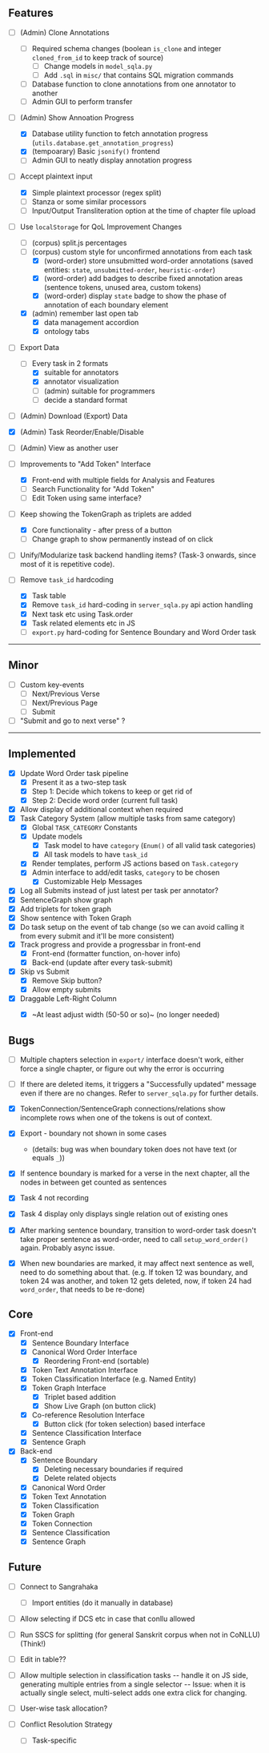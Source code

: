 ## Features

- [ ] (Admin) Clone Annotations
  - [ ] Required schema changes (boolean `is_clone` and integer `cloned_from_id` to keep track of source)
    - [ ] Change models in `model_sqla.py`
    - [ ] Add `.sql` in `misc/` that contains SQL migration commands
  - [ ] Database function to clone annotations from one annotator to another
  - [ ] Admin GUI to perform transfer

- [ ] (Admin) Show Annoation Progress
  - [x] Database utility function to fetch annotation progress (`utils.database.get_annotation_progress`)
  - [x] (tempoarary) Basic `jsonify()` frontend
  - [ ] Admin GUI to neatly display annotation progress

- [ ] Accept plaintext input
  - [x] Simple plaintext processor (regex split)
  - [ ] Stanza or some similar processors
  - [ ] Input/Output Transliteration option at the time of chapter file upload

- [ ] Use `localStorage` for QoL Improvement Changes
  - [ ] (corpus) split.js percentages
  - [ ] (corpus) custom style for unconfirmed annotations from each task
    - [x] (word-order) store unsubmitted word-order annotations (saved entities: `state`, `unsubmitted-order`, `heuristic-order`)
    - [x] (word-order) add badges to describe fixed annotation areas (sentence tokens, unused area, custom tokens)
    - [x] (word-order) display `state` badge to show the phase of annotation of each boundary element

  - [x] (admin) remember last open tab
    - [x] data management accordion
    - [x] ontology tabs

- [ ] Export Data
  - [ ] Every task in 2 formats
    - [x] suitable for annotators
    - [x] annotator visualization
    - [ ] (admin) suitable for programmers
    - [ ] decide a standard format

- [ ] (Admin) Download (Export) Data

- [x] (Admin) Task Reorder/Enable/Disable

- [ ] (Admin) View as another user

- [ ] Improvements to "Add Token" Interface
  - [x] Front-end with multiple fields for Analysis and Features
  - [ ] Search Functionality for "Add Token"
  - [ ] Edit Token using same interface?

- [ ] Keep showing the TokenGraph as triplets are added
  - [x] Core functionality - after press of a button
  - [ ] Change graph to show permanently instead of on click

- [ ] Unify/Modularize task backend handling items? (Task-3 onwards, since most of it is repetitive code).

- [ ] Remove `task_id` hardcoding
  - [x] Task table
  - [x] Remove `task_id` hard-coding in `server_sqla.py` api action handling
  - [x] Next task etc using Task.order
  - [x] Task related elements etc in JS
  - [ ] `export.py` hard-coding for Sentence Boundary and Word Order task

---

## Minor

- [ ] Custom key-events
  - [ ] Next/Previous Verse
  - [ ] Next/Previous Page
  - [ ] Submit

- [ ] "Submit and go to next verse" ?

---

## Implemented

- [x] Update Word Order task pipeline
  - [x] Present it as a two-step task
  - [x] Step 1: Decide which tokens to keep or get rid of
  - [x] Step 2: Decide word order (current full task)
- [x] Allow display of additional context when required
- [x] Task Category System (allow multiple tasks from same category)
  - [x] Global `TASK_CATEGORY` Constants
  - [x] Update models
    - [x] Task model to have `category` (`Enum()` of all valid task categories)
    - [x] All task models to have `task_id`
  - [x] Render templates, perform JS actions based on `Task.category`
  - [x] Admin interface to add/edit tasks, `category` to be chosen
    - [x] Customizable Help Messages
- [x] Log all Submits instead of just latest per task per annotator?
- [x] SentenceGraph show graph
- [x] Add triplets for token graph
- [x] Show sentence with Token Graph
- [x] Do task setup on the event of tab change (so we can avoid calling it from every submit and it'll be more consistent)
- [x] Track progress and provide a progressbar in front-end
  - [x] Front-end (formatter function, on-hover info)
  - [x] Back-end (update after every task-submit)
- [x] Skip vs Submit
  - [x] Remove Skip button?
  - [x] Allow empty submits
- [x] Draggable Left-Right Column
  - [x] ~At least adjust width (50-50 or so)~ (no longer needed)


## Bugs

- [ ] Multiple chapters selection in `export/` interface doesn't work, either force a single chapter, or figure out why the error is occurring
- [ ] If there are deleted items, it triggers a "Successfully updated" message even if there are no changes. Refer to `server_sqla.py` for further details.

- [x] TokenConnection/SentenceGraph connections/relations show incomplete rows when one of the tokens is out of context.
- [x] Export - boundary not shown in some cases
  - (details: bug was when boundary token does not have text (or equals `_`))
- [x] If sentence boundary is marked for a verse in the next chapter, all the nodes in between get counted as sentences
- [x] Task 4 not recording
- [x] Task 4 display only displays single relation out of existing ones
- [x] After marking sentence boundary, transition to word-order task doesn't take proper sentence as word-order, need to call `setup_word_order()` again. Probably async issue.
- [x] When new boundaries are marked, it may affect next sentence as well, need to do something about that. (e.g. If token 12 was boundary, and token 24 was another, and token 12 gets deleted, now, if token 24 had `word_order`, that needs to be re-done)

## Core

- [x] Front-end
  - [x] Sentence Boundary Interface
  - [x] Canonical Word Order Interface
    - [x] Reordering Front-end (sortable)
  - [x] Token Text Annotation Interface
  - [x] Token Classification Interface (e.g. Named Entity)
  - [x] Token Graph Interface
    - [x] Triplet based addition
    - [x] Show Live Graph (on button click)
  - [x] Co-reference Resolution Interface
    - [x] Button click (for token selection) based interface
  - [x] Sentence Classification Interface
  - [x] Sentence Graph
- [x] Back-end
  - [x] Sentence Boundary
    - [x] Deleting necessary boundaries if required
    - [x] Delete related objects
  - [x] Canonical Word Order
  - [x] Token Text Annotation
  - [x] Token Classification
  - [x] Token Graph
  - [x] Token Connection
  - [x] Sentence Classification
  - [x] Sentence Graph

## Future

- [ ] Connect to Sangrahaka
  - [ ] Import entities (do it manually in database)
- [ ] Allow selecting if DCS etc in case that conllu allowed
- [ ] Run SSCS for splitting (for general Sanskrit corpus when not in CoNLLU) (Think!)
- [ ] Edit in table??
- [ ] Allow multiple selection in classification tasks -- handle it on JS side, generating multiple entries from a single selector -- Issue: when it is actually
single select, multi-select adds one extra click for changing.
- [ ] User-wise task allocation?

- [ ] Conflict Resolution Strategy
  -  [ ] Task-specific
